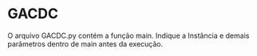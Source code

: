 # GACDC

O arquivo GACDC.py contém a função main.
Indique a Instância e demais parâmetros dentro de main antes da execução.
